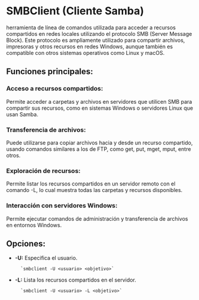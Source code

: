  # SMBClient (Cliente Samba)
herramienta de línea de comandos utilizada para acceder a recursos compartidos en redes locales utilizando el protocolo SMB (Server Message Block). Este protocolo es ampliamente utilizado para compartir archivos, impresoras y otros recursos en redes Windows, aunque también es compatible con otros sistemas operativos como Linux y macOS.  

## Funciones principales:

### Acceso a recursos compartidos:  
Permite acceder a carpetas y archivos en servidores que utilicen SMB para compartir sus recursos, como en sistemas Windows o servidores Linux que usan Samba.  

### Transferencia de archivos:  
Puede utilizarse para copiar archivos hacia y desde un recurso compartido, usando comandos similares a los de FTP, como get, put, mget, mput, entre otros.  

### Exploración de recursos:  
Permite listar los recursos compartidos en un servidor remoto con el comando -L, lo cual muestra todas las carpetas y recursos disponibles.  

### Interacción con servidores Windows:  
Permite ejecutar comandos de administración y transferencia de archivos en entornos Windows.  


## Opciones:

- **-U:** Especifica el usuario.  

        `smbclient -U <usuario> <objetivo>`  

- **-L:** Lista los recursos compartidos en el servidor.  

        `smbclient -U <usuario> -L <objetivo>`  